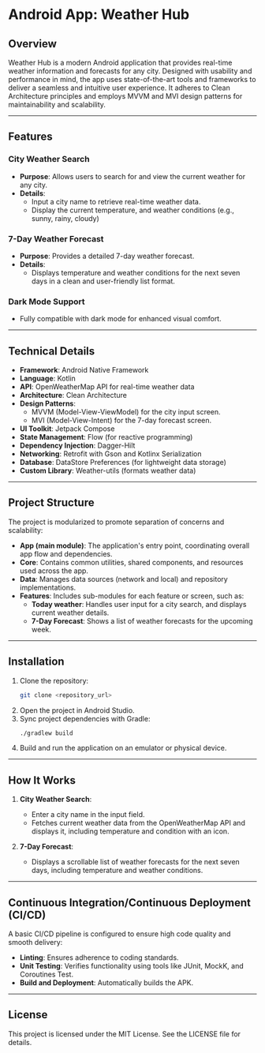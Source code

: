 # Android App: Weather Hub

## Overview
Weather Hub is a modern Android application that provides real-time weather information and forecasts for any city. Designed with usability and performance in mind, the app uses state-of-the-art tools and frameworks to deliver a seamless and intuitive user experience. It adheres to Clean Architecture principles and employs MVVM and MVI design patterns for maintainability and scalability.

---

## Features

### City Weather Search
- **Purpose**: Allows users to search for and view the current weather for any city.
- **Details**:
  - Input a city name to retrieve real-time weather data.
  - Display the current temperature, and weather conditions (e.g., sunny, rainy, cloudy)

### 7-Day Weather Forecast
- **Purpose**: Provides a detailed 7-day weather forecast.
- **Details**:
  - Displays temperature and weather conditions for the next seven days in a clean and user-friendly list format.

### Dark Mode Support
- Fully compatible with dark mode for enhanced visual comfort.

---

## Technical Details

- **Framework**: Android Native Framework
- **Language**: Kotlin
- **API**: OpenWeatherMap API for real-time weather data
- **Architecture**: Clean Architecture
- **Design Patterns**:
  - MVVM (Model-View-ViewModel) for the city input screen.
  - MVI (Model-View-Intent) for the 7-day forecast screen.
- **UI Toolkit**: Jetpack Compose
- **State Management**: Flow (for reactive programming)
- **Dependency Injection**: Dagger-Hilt
- **Networking**: Retrofit with Gson and Kotlinx Serialization
- **Database**: DataStore Preferences (for lightweight data storage)
- **Custom Library**: Weather-utils (formats weather data)

---

## Project Structure

The project is modularized to promote separation of concerns and scalability:

- **App (main module)**: The application's entry point, coordinating overall app flow and dependencies.
- **Core**: Contains common utilities, shared components, and resources used across the app.
- **Data**: Manages data sources (network and local) and repository implementations.
- **Features**: Includes sub-modules for each feature or screen, such as:
  - **Today weather**: Handles user input for a city search, and displays current weather details.
  - **7-Day Forecast**: Shows a list of weather forecasts for the upcoming week.


---

## Installation

1. Clone the repository:
   ```bash
   git clone <repository_url>
   ```
2. Open the project in Android Studio.
3. Sync project dependencies with Gradle:
   ```bash
   ./gradlew build
   ```
4. Build and run the application on an emulator or physical device.

---

## How It Works

1. **City Weather Search**:
   - Enter a city name in the input field.
   - Fetches current weather data from the OpenWeatherMap API and displays it, including temperature and condition with an icon.

2. **7-Day Forecast**:
   - Displays a scrollable list of weather forecasts for the next seven days, including temperature and weather conditions.

---

## Continuous Integration/Continuous Deployment (CI/CD)

A basic CI/CD pipeline is configured to ensure high code quality and smooth delivery:
- **Linting**: Ensures adherence to coding standards.
- **Unit Testing**: Verifies functionality using tools like JUnit, MockK, and Coroutines Test.
- **Build and Deployment**: Automatically builds the APK.

---

## License

This project is licensed under the MIT License. See the LICENSE file for details.
